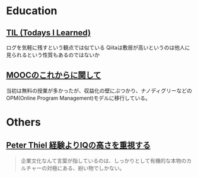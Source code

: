 # Education
## [TIL (Todays I Learned)](https://qiita.com/sitmk/items/239335b4ed0c3c797add)
ログを気軽に残すという観点では似ている
Qiitaは敷居が高いというのは他人に見られるという性質もあるのではないか
## [MOOCのこれからに関して](https://www.edsurge.com/news/2019-02-26-much-ado-about-moocs-where-are-we-in-the-evolution-of-online-courses)
当初は無料の授業が多かったが、収益化の壁にぶつかり、ナノディグリーなどのOPM(Online Program Management)モデルに移行している。

# Others
## [Peter Thiel 経験よりIQの高さを重視する](https://newspicks.com/news/3572219?ref=index&block=series)
>企業文化なんて言葉が指しているのは、しっかりとして有機的な本物のカルチャーの対極にある、紛い物でしかない。
